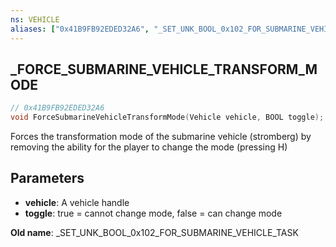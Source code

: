 ```yaml
---
ns: VEHICLE
aliases: ["0x41B9FB92EDED32A6", "_SET_UNK_BOOL_0x102_FOR_SUBMARINE_VEHICLE_TASK"]
---
```

## _FORCE_SUBMARINE_VEHICLE_TRANSFORM_MODE

```c
// 0x41B9FB92EDED32A6
void ForceSubmarineVehicleTransformMode(Vehicle vehicle, BOOL toggle);
```

Forces the transformation mode of the submarine vehicle (stromberg) by removing the ability for the player to change the mode (pressing H)  

## Parameters
* **vehicle**: A vehicle handle
* **toggle**: true = cannot change mode, false = can change mode

**Old name**: _SET_UNK_BOOL_0x102_FOR_SUBMARINE_VEHICLE_TASK
